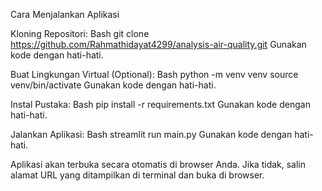 Cara Menjalankan Aplikasi

Kloning Repositori:
Bash
git clone https://github.com/Rahmathidayat4299/analysis-air-quality.git
Gunakan kode dengan hati-hati.

Buat Lingkungan Virtual (Optional):
Bash
python -m venv venv
source venv/bin/activate
Gunakan kode dengan hati-hati.

Instal Pustaka:
Bash
pip install -r requirements.txt
Gunakan kode dengan hati-hati.

Jalankan Aplikasi:
Bash
streamlit run main.py
Gunakan kode dengan hati-hati.

Aplikasi akan terbuka secara otomatis di browser Anda. Jika tidak, salin alamat URL yang ditampilkan di terminal dan buka di browser.